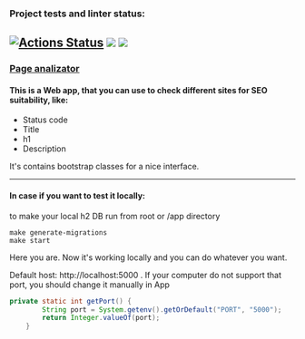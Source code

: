 ### Project tests and linter status:
[![Actions Status](https://github.com/6londo9/java-project-72/workflows/hexlet-check/badge.svg)](https://github.com/6londo9/java-project-72/actions)
<a href="https://codeclimate.com/github/6londo9/java-project-72/maintainability"><img src="https://api.codeclimate.com/v1/badges/a23396132a7fbd5c721c/maintainability" /></a>
<a href="https://codeclimate.com/github/6londo9/java-project-72/test_coverage"><img src="https://api.codeclimate.com/v1/badges/a23396132a7fbd5c721c/test_coverage" /></a>
---
### [Page analizator](https://java-project-72-production-348f.up.railway.app/)
#### This is a Web app, that you can use to check different sites for SEO suitability, like:

- Status code
- Title
- h1
- Description

It's contains bootstrap classes for a nice interface.

---
#### In case if you want to test it locally:

to make your local h2 DB run from root or /app directory
```
make generate-migrations
make start
```
Here you are. Now it's working locally and you can do whatever you want.

Default host: http://localhost:5000 . If your computer do not support that port, you should change it manually in App
```Java
private static int getPort() {
        String port = System.getenv().getOrDefault("PORT", "5000");
        return Integer.valueOf(port);
    }
```
